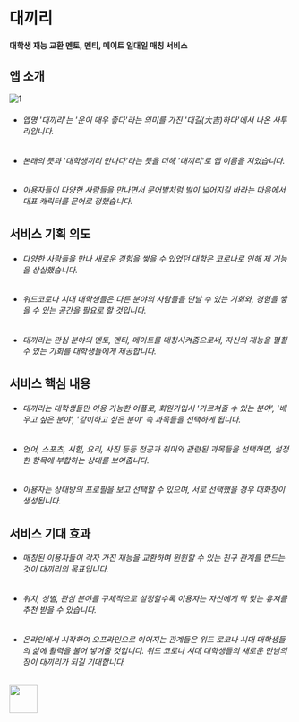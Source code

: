 # 대끼리  
#### 대학생 재능 교환 멘토, 멘티, 메이트 일대일 매칭 서비스
## 앱 소개
![1](https://user-images.githubusercontent.com/72978589/165908649-c58d9d52-13e9-4acd-a846-92894d3f5756.JPG)  
* ###### 앱명 '대끼리'는 '운이 매우 좋다'라는 의미를 가진 '대길(大吉)하다'에서 나온 사투리입니다.   
* ###### 본래의 뜻과 '대학생끼리 만나다'라는 뜻을 더해 '대끼리'로 앱 이름을 지었습니다. 
* ###### 이용자들이 다양한 사람들을 만나면서 문어발처럼 발이 넓어지길 바라는 마음에서 대표 캐릭터를 문어로 정했습니다.  
## 서비스 기획 의도
* ###### 다양한 사람들을 만나 새로운 경험을 쌓을 수 있었던 대학은 코로나로 인해 제 기능을 상실했습니다.  
* ###### 위드코로나 시대 대학생들은 다른 분야의 사람들을 만날 수 있는 기회와, 경험을 쌓을 수 있는 공간을 필요로 할 것입니다.  
* ###### 대끼리는 관심 분야의 멘토, 멘티, 메이트를 매칭시켜줌으로써, 자신의 재능을 펼칠 수 있는 기회를 대학생들에게 제공합니다.  
## 서비스 핵심 내용  
* ###### 대끼리는 대학생들만 이용 가능한 어플로, 회원가입시 '가르쳐줄 수 있는 분야', '배우고 싶은 분야', '같이하고 싶은 분야' 속 과목들을 선택하게 됩니다.  
* ###### 언어, 스포츠, 시험, 요리, 사진 등등 전공과 취미와 관련된 과목들을 선택하면, 설정한 항목에 부합하는 상대를 보여줍니다.  
* ###### 이용자는 상대방의 프로필을 보고 선택할 수 있으며, 서로 선택했을 경우 대화창이 생성됩니다. 
## 서비스 기대 효과
* ###### 매칭된 이용자들이 각자 가진 재능을 교환하며 윈윈할 수 있는 친구 관계를 만드는 것이 대끼리의 목표입니다.  
* ###### 위치, 성별, 관심 분야를 구체적으로 설정할수록 이용자는 자신에게 딱 맞는 유저를 추천 받을 수 있습니다.  
* ###### 온라인에서 시작하여 오프라인으로 이어지는 관계들은 위드 로코나 시대 대학생들의 삶에 활력을 불어 넣어줄 것입니다. 위드 코로나 시대 대학생들의 새로운 만남의 장이 대끼리가 되길 기대합니다.  
<img src="![1](https://user-images.githubusercontent.com/72978589/165908649-c58d9d52-13e9-4acd-a846-92894d3f5756.JPG)" witdth="50" height="50">  
